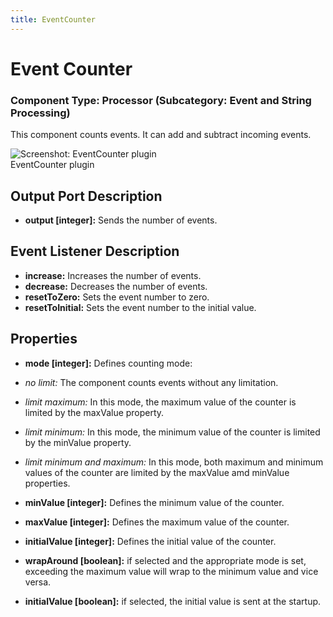 ```yaml
---
title: EventCounter
---
```


# Event Counter

### Component Type: Processor (Subcategory: Event and String Processing)

This component counts events. It can add and subtract incoming events.

![Screenshot:
        EventCounter plugin](./img/EventCounter.jpg "Screenshot: EventCounter plugin")  
EventCounter plugin

## Output Port Description

- **output \[integer\]:** Sends the number of events.

## Event Listener Description

- **increase:** Increases the number of events.
- **decrease:** Decreases the number of events.
- **resetToZero:** Sets the event number to zero.
- **resetToInitial:** Sets the event number to the initial value.

## Properties

- **mode \[integer\]:** Defines counting mode:

- _no limit:_ The component counts events without any limitation.
- _limit maximum:_ In this mode, the maximum value of the counter is limited by the maxValue property.
- _limit minimum:_ In this mode, the minimum value of the counter is limited by the minValue property.
- _limit minimum and maximum:_ In this mode, both maximum and minimum values of the counter are limited by the maxValue amd minValue properties.

- **minValue \[integer\]:** Defines the minimum value of the counter.
- **maxValue \[integer\]:** Defines the maximum value of the counter.
- **initialValue \[integer\]:** Defines the initial value of the counter.
- **wrapAround \[boolean\]:** if selected and the appropriate mode is set, exceeding the maximum value will wrap to the minimum value and vice versa.
- **initialValue \[boolean\]:** if selected, the initial value is sent at the startup.
